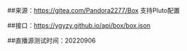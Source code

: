 ##来源：https://gitea.com/Pandora2277/Box
支持Pluto配置


##接口：https://ygyzy.github.io/api/box/box.json


##直播源测试时间：20220906
